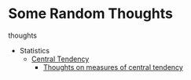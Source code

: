 # Some Random Thoughts

thoughts

* Statistics
	* [Central Tendency](central-tendency/)
		* [Thoughts on measures of central tendency](central-tendency.pdf)

